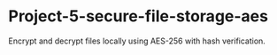# Project-5-secure-file-storage-aes
Encrypt and decrypt files locally using AES-256 with hash verification.
